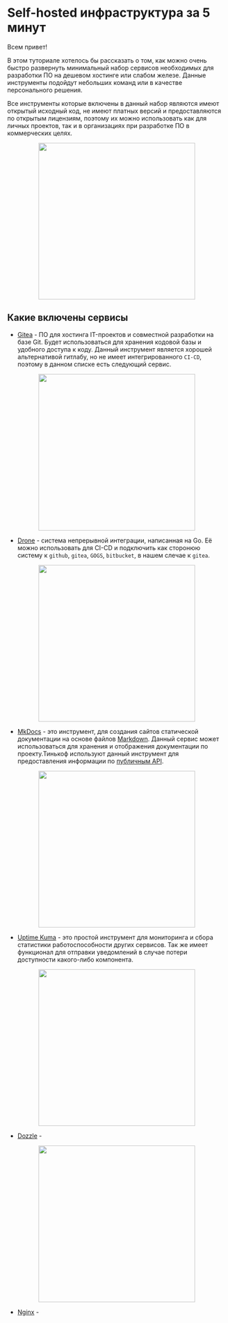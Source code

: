 # Self-hosted инфраструктура за 5 минут

Всем привет!

В этом туториале хотелось бы рассказать о том, как можно очень быстро развернуть минимальный набор сервисов необходимых для разработки ПО на дешевом хостинге или слабом железе. Данные инструменты подойдут небольших команд или в качестве персонального решения.

Все инструменты которые включены в данный набор являются имеют открытый исходный код, не имеют платных версий и предоставляются по открытым лицензиям, поэтому их можно использовать как для личных проектов, так и в организациях при разработке ПО в коммерческих целях.

<center>
<img src="/kuma.png"  height="360">
</center>

## Какие включены сервисы

- [Gitea](https://gitea.io/en-us/) - ПО для хостинга IT-проектов и совместной разработки на базе Git. Будет использоваться для хранения кодовой базы и удобного доступа к коду. Данный инструмент является хорошей альтернативой гитлабу, но не имеет интегрированного `CI-CD`, поэтому в данном списке есть следующий сервис.

<center>
<img src="/gitea_1.png"  height="360">
</center>

- [Drone](https://www.drone.io/) - система непрерывной интеграции, написанная на Go. Её можно использовать для CI-CD и подключить как сторонюю систему к `github`, `gitea`, `GOGS`, `bitbucket`, в нашем слечае к `gitea`.


<center>
<img src="/droneci.png"  height="360">
</center>

- [MkDocs](https://squidfunk.github.io/mkdocs-material/) - это инструмент,  для создания сайтов статической документации на основе файлов [Markdown](https://www.markdownguide.org/). Данный сервис может использоваться для хранения и отображения документации по проекту.Тинькоф используют данный инструмент для предоставления информации по [публичным API](https://tinkoff.github.io/investAPI/grpc/).

<center>
<img src="/mkdocs.png"  height="360">
</center>

- [Uptime Kuma](https://github.com/louislam/uptime-kuma) - это простой инструмент для мониторинга и сбора статистики работоспособности других сервисов. Так же имеет функционал для отправки уведомлений в случае потери доступности какого-либо компонента.

<center>
<img src="/kuma.png"  height="360">
</center>

- [Dozzle](https://github.com/amir20/dozzle) - 

<center>
<img src="/dozzle.png"  height="360">
</center>

- [Nginx]() - 
